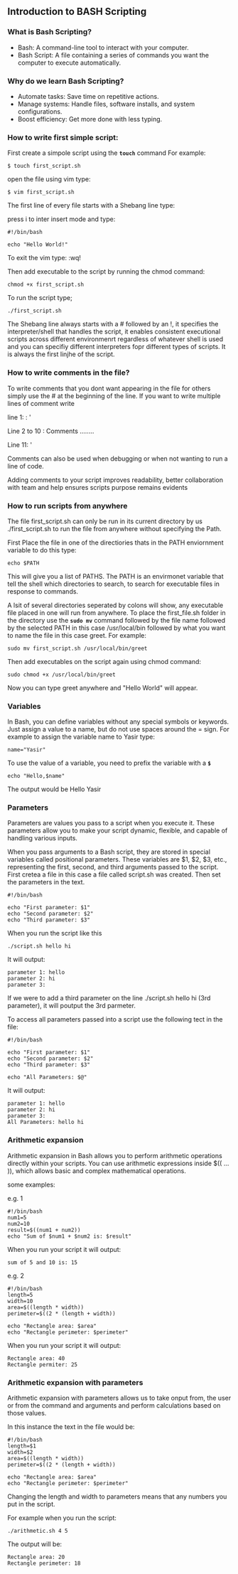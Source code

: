 ## Introduction to BASH Scripting

### What is Bash Scripting?

- Bash: A command-line tool to interact with your computer.
- Bash Script: A file containing a series of commands you want the computer to execute automatically.

### Why do we learn Bash Scripting?

- Automate tasks: Save time on repetitive actions.
- Manage systems: Handle files, software installs, and system configurations.
- Boost efficiency: Get more done with less typing.

### How to write first simple script:

First create a simpole script using the **`touch`** command For example:
```
$ touch first_script.sh
```
open the file using vim type:
```
$ vim first_script.sh
```
The first line of every file starts with a Shebang line type:

press i to inter insert mode and type:
```
#!/bin/bash

echo "Hello World!"
```
To exit the vim type: :wq!

Then add executable to the script by running the chmod command:
```
chmod +x first_script.sh
```
To run the script type;
```
./first_script.sh
```

The Shebang line always starts with a # followed by an !, it specifies the interpreter/shell that handles the script, it enables consistent executional scripts across different environmenrt regardless of whatever shell is used and you can specifiy different interpreters fopr different types of scripts. It is always the first linjhe of the script.

### How to write comments in the file?

To write comments that you dont want appearing in the file for others simply use the # at the beginning of the line. If you want to write multiple lines of comment write 

line 1: :  '

Line 2 to 10 : Comments ........

Line 11: '

Comments can also be used when debugging or when not wanting to run a line of code.

Adding comments to your script improves readability, better collaboration with team and help ensures scripts purpose remains evidents

### How to run scripts from anywhere

The file first_script.sh can only be run in its current directory by us ./first_script.sh to run the file from anywhere without specifying the Path.

First Place the file in one of the directiories thats in the PATH enviornment variable to do this type:
```
echo $PATH
```
This will give you a list of PATHS. The PATH is an envirmonet variable that tell the shell which directories to search, to search for executable files in response to commands.

A lsit of several directories seperated by colons will show, any executable file placed in one will run from anywhere. To place the first_file.sh folder in the directory use the **`sudo mv`** command followed by the file name followed by the selected PATH in this case /usr/local/bin followed by what you want to name the file in this case greet. For example:

```
sudo mv first_script.sh /usr/local/bin/greet
```

Then add executables on the script again using chmod command:
```
sudo chmod +x /usr/local/bin/greet
```
Now you can type greet anywhere and "Hello World" will appear.

### Variables

In Bash, you can define variables without any special symbols or keywords. Just assign a value to a name, but do not use spaces around the = sign. For example to assign the variable name to Yasir type:
```
name="Yasir"
```
To use the value of a variable, you need to prefix the variable with a **`$`**
```
echo "Hello,$name"
```
The output would be Hello Yasir

### Parameters

Parameters are values you pass to a script when you execute it. These parameters allow you to make your script dynamic, flexible, and capable of handling various inputs.

When you pass arguments to a Bash script, they are stored in special variables called positional parameters. These variables are $1, $2, $3, etc., representing the first, second, and third arguments passed to the script.
First cretea a file in this case a file called script.sh was created. Then set the parameters in the text. 
```
#!/bin/bash

echo "First parameter: $1"
echo "Second parameter: $2"
echo "Third parameter: $3"
```
When you run the script like this
```
./script.sh hello hi
```
It will output:
```
parameter 1: hello
parameter 2: hi
parameter 3:
```
If we were to add a third parameter on the line ./script.sh  hello hi (3rd parameter), it will poutput the 3rd parmeter.

To access all parameters passed into a script use the following tect in the file:
```
#!/bin/bash

echo "First parameter: $1"
echo "Second parameter: $2"
echo "Third parameter: $3"

echo "All Parameters: $@"
```
It will output:
```
parameter 1: hello
parameter 2: hi
parameter 3:
All Parameters: hello hi 
```

### Arithmetic expansion

Arithmetic expansion in Bash allows you to perform arithmetic operations directly within your scripts. You can use arithmetic expressions inside $(( ... )), which allows basic and complex mathematical operations.

some examples:

e.g. 1
```
#!/bin/bash
num1=5
num2=10
result=$((num1 + num2))  
echo "Sum of $num1 + $num2 is: $result"
```

When you run your script it will output:
```
sum of 5 and 10 is: 15
```

e.g. 2
```
#!/bin/bash
length=5
width=10
area=$((length * width))
perimeter=$((2 * (length + width))

echo "Rectangle area: $area"
echo "Rectangle perimeter: $perimeter"
```
When you run your script it will output:
```
Rectangle area: 40
Rectangle permiter: 25
```
### Arithmetic expansion with parameters

Arithmetic expansion with parameters allows us to take onput from, the user or from the command and arguments and perform calculations based on those values.

In this instance the text in the file would be:
```
#!/bin/bash
length=$1
width=$2
area=$((length * width))
perimeter=$((2 * (length + width))

echo "Rectangle area: $area"
echo "Rectangle perimeter: $perimeter"
```
Changing the length and width to parameters means that any numbers you put in the script.

For example when you run the script: 
```
./arithmetic.sh 4 5
```
The output will be:
```
Rectangle area: 20
Rectangle perimeter: 18
```












